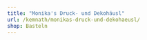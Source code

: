 ```yaml
---
title: "Monika's Druck- und Dekohäusl"
url: /kemnath/monikas-druck-und-dekohaeusl/
shop: Basteln
---
```

